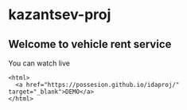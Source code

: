 # kazantsev-proj

## Welcome to vehicle rent service

You can watch live

  <!-- [DEMO](https://possesion.github.io/idaproj/) on gh-pages -->

    <html>
      <a href="https://possesion.github.io/idaproj/" target="_blank">DEMO</a>
    </html>
